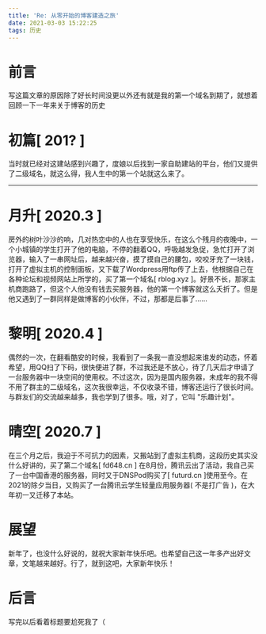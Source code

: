 ```yaml
---
title: 'Re: 从零开始的博客建造之旅'
date: 2021-03-03 15:22:25
tags: 历史
---
```


# 前言
写这篇文章的原因除了好长时间没更以外还有就是我的第一个域名到期了，就想着回顾一下一年来关于博客的历史
# 初篇[ 201? ]
当时就已经对这建站感到兴趣了，度娘以后找到一家自助建站的平台，他们又提供了二级域名，就这么得，我人生中的第一个站就这么来了。

------------


# 月升[ 2020.3 ]
房外的树叶沙沙的响，几对热恋中的人也在享受快乐，在这么个残月的夜晚中，一个小城镇的学生打开了他的电脑，不停的翻着QQ，呼吸越发急促，急忙打开了浏览器，输入了一串网址后，越来越兴奋，摸了摸自己的腰包，咬咬牙充了一块钱，打开了虚拟主机的控制面板，又下载了Wordpress用ftp传了上去，他根据自己在各种论坛和视频网站上所学的，买了第一个域名[ rblog.xyz ]。好景不长，那家主机商跑路了，但这个人他没有钱去买服务器，他的第一个博客就这么夭折了。但是他又遇到了一群同样是做博客的小伙伴，不过，那都是后事了……
# 黎明[ 2020.4 ]
偶然的一次，在翻看酷安的时候，我看到了一条我一直没想起来谁发的动态，怀着希望，用QQ扫了下码，很快便进了群，不过我还是不放心，待了几天后才申请了一台服务器中一块空间的使用权。不过这次，因为是国内服务器，未成年的我不得不用了群主的二级域名，这次我很幸运，不仅收录不错，博客还运行了很长时间。与群友们的交流越来越多，我也学到了很多。哦，对了，它叫 "乐趣计划"。
# 晴空[ 2020.7 ]
在三个月之后，我迫于不可抗力的因素，又搬站到了虚拟主机商，这段历史其实没什么好讲的，买了第二个域名[ fd648.cn ]
在8月份，腾讯云出了活动，我自己买了一台中国香港的服务器，同时又于DNSPod购买了[ futurd.cn ]使用至今。在2021的除夕当日，又购买了一台腾讯云学生轻量应用服务器( 不是打广告 )，在大年初一又迁移了本站。
# 展望
新年了，也没什么好说的，就祝大家新年快乐吧。也希望自己这一年多产出好文章，文笔越来越好。行了，就到这吧，大家新年快乐！

# 后言

写完以后看着标题要尬死我了（